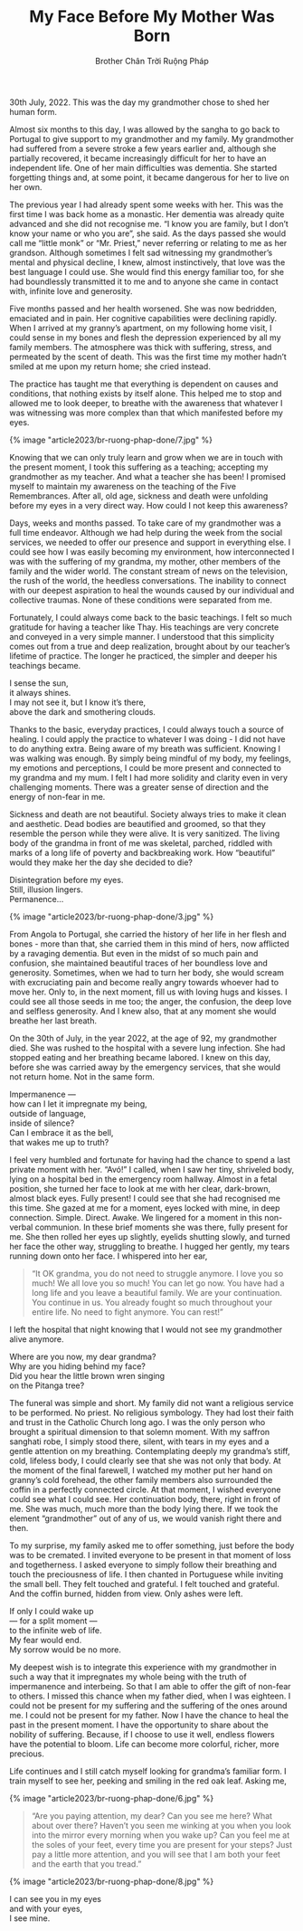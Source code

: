 ﻿---
title: My Face Before My Mother Was Born
author: Brother Chân Trời Ruộng Pháp
---

30th July, 2022. This was the day my grandmother chose to shed her human form.

Almost six months to this day, I was allowed by the sangha to go back to Portugal to give support to my grandmother and my family. My grandmother had suffered from a severe stroke a few years earlier and, although she partially recovered, it became increasingly difficult for her to have an independent life. One of her main difficulties was dementia. She started forgetting things and, at some point, it became dangerous for her to live on her own.

The previous year I had already spent some weeks with her. This was the first time I was back home as a monastic. Her dementia was already quite advanced and she did not recognise me. “I know you are family, but I don’t know your name or who you are”, she said. As the days passed she would call me “little monk” or “Mr. Priest,” never referring or relating to me as her grandson. Although sometimes I felt sad witnessing my grandmother’s mental and physical decline, I knew, almost instinctively, that love was the best language I could use. She would find this energy familiar too, for she had boundlessly transmitted it to me and to anyone she came in contact with, infinite love and generosity.

Five months passed and her health worsened. She was now bedridden, emaciated and in pain. Her cognitive capabilities were declining rapidly. When I arrived at my granny’s apartment, on my following home visit, I could sense in my bones and flesh the depression experienced by all my family members. The atmosphere was thick with suffering, stress, and permeated by the scent of death. This was the first time my mother hadn’t smiled at me upon my return home; she cried instead.

The practice has taught me that everything is dependent on causes and conditions, that nothing exists by itself alone. This helped me to stop and allowed me to look deeper, to breathe with the awareness that whatever I was witnessing was more complex than that which manifested before my eyes.

{% image "article2023/br-ruong-phap-done/7.jpg" %}

Knowing that we can only truly learn and grow when we are in touch with the present moment, I took this suffering as a teaching; accepting my grandmother as my teacher. And what a teacher she has been! I promised myself to maintain my awareness on the teaching of the Five Remembrances. After all, old age, sickness and death were unfolding before my eyes in a very direct way. How could I not keep this awareness?

Days, weeks and months passed. To take care of my grandmother was a full time endeavor. Although we had help during the week from the social services, we needed to offer our presence and support in everything else. I could see how I was easily becoming my environment, how interconnected I was with the suffering of my grandma, my mother, other members of the family and the wider world. The constant stream of news on the television, the rush of the world, the heedless conversations. The inability to connect with our deepest aspiration to heal the wounds caused by our individual and collective traumas. None of these conditions were separated from me.

Fortunately, I could always come back to the basic teachings. I felt so much gratitude for having a teacher like Thay. His teachings are very concrete and conveyed in a very simple manner. I understood that this simplicity comes out from a true and deep realization, brought about by our teacher’s lifetime of practice. The longer he practiced, the simpler and deeper his teachings became.

<div class="verse"><p>I sense the sun,<br/>
it always shines.<br/>
I may not see it, but I know it’s there,<br/>
above the dark and smothering clouds.</p></div>

Thanks to the basic, everyday practices, I could always touch a source of healing. I could apply the practice to whatever I was doing - I did not have to do anything extra. Being aware of my breath was sufficient. Knowing I was walking was enough. By simply being mindful of my body, my feelings, my emotions and perceptions, I could be more present and connected to my grandma and my mum. I felt I had more solidity and clarity even in very challenging moments. There was a greater sense of direction and the energy of non-fear in me.

Sickness and death are not beautiful. Society always tries to make it clean and aesthetic. Dead bodies are beautified and groomed, so that they resemble the person while they were alive. It is very sanitized. The living body of the grandma in front of me was skeletal, parched, riddled with marks of a long life of poverty and backbreaking work. How “beautiful” would they make her the day she decided to die?

<div class="verse"><p>Disintegration before my eyes.<br/>
Still, illusion lingers.<br/>
Permanence…</p></div>

{% image "article2023/br-ruong-phap-done/3.jpg" %}

From Angola to Portugal, she carried the history of her life in her flesh and bones - more than that, she carried them in this mind of hers, now afflicted by a ravaging dementia. But even in the midst of so much pain and confusion, she maintained beautiful traces of her boundless love and generosity. Sometimes, when we had to turn her body, she would scream with excruciating pain and become really angry towards whoever had to move her. Only to, in the next moment, fill us with loving hugs and kisses. I could see all those seeds in me too; the anger, the confusion, the deep love and selfless generosity. And I knew also, that at any moment she would breathe her last breath.

On the 30th of July, in the year 2022, at the age of 92, my grandmother died. She was rushed to the hospital with a severe lung infection. She had stopped eating and her breathing became labored. I knew on this day, before she was carried away by the emergency services, that she would not return home. Not in the same form.

<div class="verse"><p>Impermanence —<br/>
how can I let it impregnate my being,<br/>
outside of language,<br/>
inside of silence?<br/>
Can I embrace it as the bell,<br/>
that wakes me up to truth?</p></div>

I feel very humbled and fortunate for having had the chance to spend a last private moment with her. “Avó!” I called, when I saw her tiny, shriveled body, lying on a hospital bed in the emergency room hallway. Almost in a fetal position, she turned her face to look at me with her clear, dark-brown, almost black eyes. Fully present! I could see that she had recognised me this time. She gazed at me for a moment, eyes locked with mine, in deep connection. Simple. Direct. Awake. We lingered for a moment in this non-verbal communion. In these brief moments she was there, fully present for me. She then rolled her eyes up slightly, eyelids shutting slowly, and turned her face the other way, struggling to breathe. I hugged her gently, my tears running down onto her face. I whispered into her ear,

> “It OK grandma, you do not need to struggle anymore. I love you so much! We all love you so much! You can let go now. You have had a long life and you leave a beautiful family. We are your continuation. You continue in us. You already fought so much throughout your entire life. No need to fight anymore. You can rest!”

I left the hospital that night knowing that I would not see my grandmother alive anymore.

<div class="verse"><p>Where are you now, my dear grandma?<br/>
Why are you hiding behind my face?<br/>
Did you hear the little brown wren singing<br/>
on the Pitanga tree?</p></div>

The funeral was simple and short. My family did not want a religious service to be performed. No priest. No religious symbology. They had lost their faith and trust in the Catholic Church long ago. I was the only person who brought a spiritual dimension to that solemn moment. With my saffron sanghati robe, I simply stood there, silent, with tears in my eyes and a gentle attention on my breathing. Contemplating deeply my grandma’s stiff, cold, lifeless body, I could clearly see that she was not only that body. At the moment of the final farewell, I watched my mother put her hand on granny’s cold forehead, the other family members also surrounded the coffin in a perfectly connected circle. At that moment, I wished everyone could see what I could see. Her continuation body, there, right in front of me. She was much, much more than the body lying there. If we took the element “grandmother” out of any of us, we would vanish right there and then.

To my surprise, my family asked me to offer something, just before the body was to be cremated. I invited everyone to be present in that moment of loss and togetherness. I asked everyone to simply follow their breathing and touch the preciousness of life. I then chanted in Portuguese while inviting the small bell. They felt touched and grateful. I felt touched and grateful. And the coffin burned, hidden from view. Only ashes were left.

<div class="verse"><p>If only I could wake up<br/>
— for a split moment —<br/>
to the infinite web of life.<br/>
My fear would end.<br/>
My sorrow would be no more.</p></div>

My deepest wish is to integrate this experience with my grandmother in such a way that it impregnates my whole being with the truth of impermanence and interbeing. So that I am able to offer the gift of non-fear to others. I missed this chance when my father died, when I was eighteen. I could not be present for my suffering and the suffering of the ones around me. I could not be present for my father. Now I have the chance to heal the past in the present moment. I have the opportunity to share about the nobility of suffering. Because, if I choose to use it well, endless flowers have the potential to bloom. Life can become more colorful, richer, more precious.

Life continues and I still catch myself looking for grandma’s familiar form. I train myself to see her, peeking and smiling in the red oak leaf. Asking me,

{% image "article2023/br-ruong-phap-done/6.jpg" %}

> “Are you paying attention, my dear? Can you see me here? What about over there? Haven’t you seen me winking at you when you look into the mirror every morning when you wake up? Can you feel me at the soles of your feet, every time you are present for your steps? Just pay a little more attention, and you will see that I am both your feet and the earth that you tread.”

{% image "article2023/br-ruong-phap-done/8.jpg" %}

<div class="verse"><p>I can see you in my eyes<br/>
and with your eyes,<br/>
I see mine.</p></div>